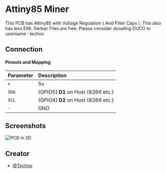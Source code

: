 
# Attiny85 Miner

This PCB has Attiny85 with Voltage Regulation ( And Filter Caps ). This also has less EMI. Gerber Files are free.
Please consider donating DUCO to username : techno 


## Connection

#### Pinouts and Mapping



| Parameter | Description                |
| :-------- | :------------------------- |
| `+` | 5v |
| `SDA` |(GPIO5) **D1** on Host (8266 etc.) |
| `SCL` |(GPIO4) **D2** on Host (8266 etc.) |
| `-` |GND |


## Screenshots

![PCB in 3D](https://cdn.discordapp.com/attachments/1005954495664115763/1006092436432506941/unknown.png)



## Creator

- [@Techno](https://github.com/IM-TECHNO)

